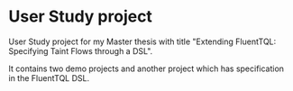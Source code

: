 # User Study project
User Study project for my Master thesis with title "Extending FluentTQL: Specifying Taint Flows through a DSL".

It contains two demo projects and another project which has specification in the FluentTQL DSL.
